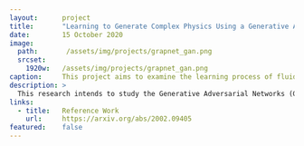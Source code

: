 ```yaml
---
layout:      project
title:       "Learning to Generate Complex Physics Using a Generative Adversarial Neural Network (Archived)"
date:        15 October 2020
image:
  path:       /assets/img/projects/grapnet_gan.png
  srcset:
    1920w:   /assets/img/projects/grapnet_gan.png
caption:     This project aims to examine the learning process of fluid dynamic simulations using GraphNets and Generative Adversarial Networks (GANs).
description: >
  This research intends to study the Generative Adversarial Networks (GAN) and their theoretical and practical implications. I want to examine the learning process of fluid dynamic simulations to provide a realistic graphic simulation of complex physics. I believe that this will push forward the state of the art and that it is an invaluable asset to many scientific and engineering disciplines. Given this background, building on the existing work of Sanchez-Gonzalez [Arxiv], I will use a GAN architecture for the learning process. 
links:
  - title:   Reference Work
    url:     https://arxiv.org/abs/2002.09405
featured:    false
---
```


